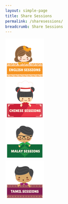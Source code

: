 ```yaml
---
layout: simple-page
title: Share Sessions
permalink: /sharesessions/
breadcrumb: Share Sessions
---
```

<div style="width:50%;" id="divParent1"> 
<div style="width:50%;"  id="divP1Child"> 
<a href="/left-nav-one/sub-page-a/" >
    <img src="/images/sessions/SessionEng.png" alt="Eng" style="width:350px;" />
</a>
</div>
<div style="width:50%;">  
<a href="/left-nav-one/sub-page-b/" >
   <img src="/images/sessions/SessionChi.png" alt="Eng" style="width:350px;" />
</a>
</div>
</div>
<div style="width:50%;" id="divParent2"> 
<div style="width:50%;"  id="divP2ChOne"> 
<a href="/left-nav-one/sub-page-c/" >
  <img src="/images/sessions/SessionMalay.png" alt="Eng" style="width:350px;" />
</a>
</div>
<div style="width:50%;"> 
<a href="/left-nav-one/sub-page-c/" >  
<img src="/images/sessions/SessionTamil.png" alt="Eng" style="width:350px;" />
  </a>
</div>
</div>
